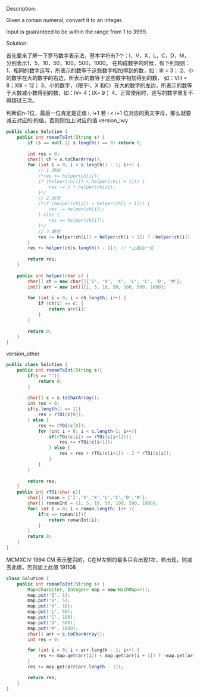 Description:

Given a roman numeral, convert it to an integer.

Input is guaranteed to be within the range from 1 to 3999.

Solution:

首先要来了解一下罗马数字表示法，基本字符有7个：I，V，X，L，C，D，M，分别表示1，5，10，50，100，500，1000。
在构成数字的时候，有下列规则：
1、相同的数字连写，所表示的数等于这些数字相加得到的数，如：III = 3；
2、小的数字在大的数字的右边，所表示的数等于这些数字相加得到的数， 如：VIII = 8；XIII = 12；
3、小的数字，（限于I、X 和C）在大的数字的左边，所表示的数等于大数减小数得到的数，如：IV= 4；IX= 9；
4、正常使用时，连写的数字重复不得超过三次。

判断前n-1位，最后一位肯定是正值
i, i+1
若 i < i+1 位对应的英文字母，那么就要减去对应的i的值，否则则加上i对应的值
version_lwy
```java
public class Solution {
    public int romanToInt(String s) {
        if (s == null || s.length() == 0) return 0;
        
        int res = 0;
        char[] ch = s.toCharArray();
        for (int i = 0; i < s.length() - 1; i++) {
        	// 1.原始
            /*res += helper(ch[i]);
            if (helper(ch[i]) < helper(ch[i + 1])) {
                res -= 2 * helper(ch[i]);
            }*/
            // 2.改写
            /*if (helper(ch[i]) < helper(ch[i + 1])) {
                res -= helper(ch[i]);
            } else {
                res += helper(ch[i]);
            }*/
            // 3.最优
            res += helper(ch[i]) < helper(ch[i + 1]) ? -helper(ch[i]) : helper(ch[i]);
        }
        res += helper(ch[s.length() - 1]); // +上最后一位
        
        return res;
    }
    
    public int helper(char c) {
        char[] ch = new char[]{'I', 'V', 'X', 'L', 'C', 'D', 'M'};
        int[] arr = new int[]{1, 5, 10, 50, 100, 500, 1000};
        
        for (int i = 0; i < ch.length; i++) {
            if (ch[i] == c) {
                return arr[i];
            }
        }
        
        return 0;
    }
}
```

version_other
```java
public class Solution {
    public int romanToInt(String s){
        if(s == ""){
            return 0;
        }
        
        char[] c = s.toCharArray();
        int res = 0;
        if(s.length() == 1){
            res = rTOi(c[0]);
        } else {
            res += rTOi(c[0]);
            for (int i = 0; i < c.length-1; i++){
                if(rTOi(c[i]) >= rTOi(c[i+1])){
                    res += rTOi(c[i+1]);
                } else {
                    res = res + rTOi(c[i+1]) - 2 * rTOi(c[i]);
                }
            }
        }
        
        return res;
    }
    public int rTOi(char c){
        char[] roman = {'I','V','X','L','C','D','M'};
        char[] romanInt = {1, 5, 10, 50, 100, 500, 1000};
        for( int i = 0; i < roman.length; i++ ){
            if(c == roman[i]){
                return romanInt[i];
            }
        }
        return 0;
    }
}
```

MCMXCIV
1994
CM 表示整百的，C在M左侧的最多只会出现1次，若出现，则减去此值，否则加上此值
191108
```java
class Solution {
    public int romanToInt(String s) {
        Map<Character, Integer> map = new HashMap<>();
        map.put('I', 1);
        map.put('V', 5);
        map.put('X', 10);
        map.put('L', 50);
        map.put('C', 100);
        map.put('D', 500);
        map.put('M', 1000);
        char[] arr = s.toCharArray();
        int res = 0;

        for (int i = 0; i < arr.length - 1; i++) {
            res += map.get(arr[i]) < map.get(arr[i + 1]) ? -map.get(arr[i]) : map.get(arr[i]);
        }
        res += map.get(arr[arr.length - 1]);

        return res;
    }
}
```